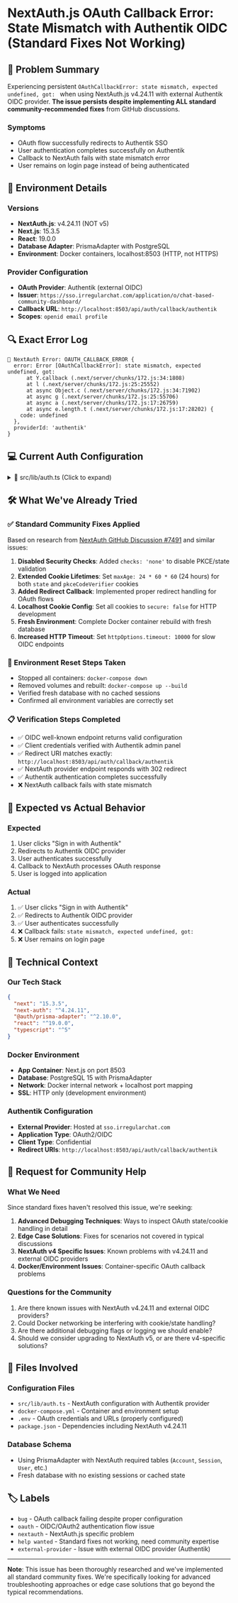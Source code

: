 # NextAuth.js OAuth Callback Error: State Mismatch with Authentik OIDC (Standard Fixes Not Working)

## 🚨 Problem Summary

Experiencing persistent `OAuthCallbackError: state mismatch, expected undefined, got: ` when using NextAuth.js v4.24.11 with external Authentik OIDC provider. **The issue persists despite implementing ALL standard community-recommended fixes** from GitHub discussions.

### Symptoms
- OAuth flow successfully redirects to Authentik SSO
- User authentication completes successfully on Authentik
- Callback to NextAuth fails with state mismatch error
- User remains on login page instead of being authenticated

## 🔧 Environment Details

### Versions
- **NextAuth.js**: v4.24.11 (NOT v5)
- **Next.js**: 15.3.5  
- **React**: 19.0.0
- **Database Adapter**: PrismaAdapter with PostgreSQL
- **Environment**: Docker containers, localhost:8503 (HTTP, not HTTPS)

### Provider Configuration
- **OAuth Provider**: Authentik (external OIDC)
- **Issuer**: `https://sso.irregularchat.com/application/o/chat-based-community-dashboard/`
- **Callback URL**: `http://localhost:8503/api/auth/callback/authentik`
- **Scopes**: `openid email profile`

## 🔍 Exact Error Log

```
🚨 NextAuth Error: OAUTH_CALLBACK_ERROR {
  error: Error [OAuthCallbackError]: state mismatch, expected undefined, got: 
      at Y.callback (.next/server/chunks/172.js:34:1808)
      at l (.next/server/chunks/172.js:25:25552)
      at async Object.c (.next/server/chunks/172.js:34:71902)
      at async g (.next/server/chunks/172.js:25:55706)
      at async a (.next/server/chunks/172.js:17:26759)
      at async e.length.t (.next/server/chunks/172.js:17:28202) {
    code: undefined
  },
  providerId: 'authentik'
}
```

## 💻 Current Auth Configuration

<details>
<summary>📁 src/lib/auth.ts (Click to expand)</summary>

```typescript
import { NextAuthOptions } from 'next-auth';
import { PrismaAdapter } from '@auth/prisma-adapter';
import CredentialsProvider from 'next-auth/providers/credentials';
import { prisma } from './prisma';
import * as bcrypt from 'bcryptjs';

// Custom Authentik OAuth Provider
function AuthentikProvider() {
  return {
    id: 'authentik',
    name: 'Authentik',
    type: 'oauth' as const,
    clientId: process.env.AUTHENTIK_CLIENT_ID!,
    clientSecret: process.env.AUTHENTIK_CLIENT_SECRET!,
    issuer: 'https://sso.irregularchat.com/application/o/chat-based-community-dashboard/',
    authorization: {
      url: 'https://sso.irregularchat.com/application/o/authorize/',
      params: {
        scope: 'openid email profile',
      },
    },
    token: 'https://sso.irregularchat.com/application/o/token/',
    userinfo: 'https://sso.irregularchat.com/application/o/userinfo/',
    httpOptions: {
      timeout: 10000, // 10 second timeout instead of default 3.5
    },
    // ❗ COMMUNITY FIX #1: Disable PKCE and state checks
    checks: 'none' as any,
    profile(profile: any) {
      return {
        id: profile.sub,
        email: profile.email,
        name: profile.name || profile.preferred_username,
        image: profile.picture,
      };
    },
  };
}

export const authOptions: NextAuthOptions = {
  adapter: PrismaAdapter(prisma),
  providers: [
    ...(process.env.AUTHENTIK_CLIENT_ID && process.env.AUTHENTIK_CLIENT_SECRET && process.env.AUTHENTIK_ISSUER
      ? [AuthentikProvider()]
      : []),
    CredentialsProvider({
      id: 'local',
      name: 'Local',
      credentials: {
        email: { label: 'Email', type: 'email' },
        password: { label: 'Password', type: 'password' },
      },
      async authorize(credentials) {
        // Local auth implementation...
        return null;
      },
    }),
  ],
  session: {
    strategy: 'jwt',
  },
  callbacks: {
    // ❗ COMMUNITY FIX #2: Added redirect callback
    async redirect({ url, baseUrl }) {
      const redirectUrl = url.startsWith('/') ? new URL(url, baseUrl).toString() : baseUrl;
      return redirectUrl;
    },
    async jwt({ token, user, account }) {
      if (account) {
        token.provider = account.provider;
      }
      return token;
    },
    async session({ session, token }) {
      if (token.sub) {
        (session.user as any).id = token.sub;
      }
      return session;
    },
    async signIn({ user, account, profile }) {
      return true; // Allow OAuth flow to complete
    },
  },
  // ❗ COMMUNITY FIX #3: Extended cookie lifetimes and localhost config
  cookies: {
    sessionToken: {
      name: 'next-auth.session-token',
      options: {
        httpOnly: true,
        sameSite: 'lax',
        path: '/',
        secure: false, // HTTP localhost
      },
    },
    callbackUrl: {
      name: 'next-auth.callback-url',
      options: {
        sameSite: 'lax',
        path: '/',
        secure: false,
      },
    },
    csrfToken: {
      name: 'next-auth.csrf-token',
      options: {
        httpOnly: true,
        sameSite: 'lax',
        path: '/',
        secure: false,
      },
    },
    pkceCodeVerifier: {
      name: 'next-auth.pkce.code_verifier',
      options: {
        httpOnly: true,
        sameSite: 'lax',
        path: '/',
        secure: false,
        maxAge: 24 * 60 * 60, // ❗ 24 hours instead of 15 minutes
      },
    },
    state: {
      name: 'next-auth.state',
      options: {
        httpOnly: true,
        sameSite: 'lax',
        path: '/',
        secure: false,
        maxAge: 24 * 60 * 60, // ❗ 24 hours instead of 15 minutes
      },
    },
    nonce: {
      name: 'next-auth.nonce',
      options: {
        httpOnly: true,
        sameSite: 'lax',
        path: '/',
        secure: false,
      },
    },
  },
  pages: {
    signIn: '/auth/signin',
    error: '/auth/signin',
  },
  debug: process.env.NODE_ENV === 'development',
};
```

</details>

## 🛠️ What We've Already Tried

### ✅ Standard Community Fixes Applied
Based on research from [NextAuth GitHub Discussion #7491](https://github.com/nextauthjs/next-auth/discussions/7491) and similar issues:

1. **Disabled Security Checks**: Added `checks: 'none'` to disable PKCE/state validation
2. **Extended Cookie Lifetimes**: Set `maxAge: 24 * 60 * 60` (24 hours) for both `state` and `pkceCodeVerifier` cookies
3. **Added Redirect Callback**: Implemented proper redirect handling for OAuth flows
4. **Localhost Cookie Config**: Set all cookies to `secure: false` for HTTP development
5. **Fresh Environment**: Complete Docker container rebuild with fresh database
6. **Increased HTTP Timeout**: Set `httpOptions.timeout: 10000` for slow OIDC endpoints

### 🔄 Environment Reset Steps Taken
- Stopped all containers: `docker-compose down`
- Removed volumes and rebuilt: `docker-compose up --build`
- Verified fresh database with no cached sessions
- Confirmed all environment variables are correctly set

### 📋 Verification Steps Completed
- ✅ OIDC well-known endpoint returns valid configuration
- ✅ Client credentials verified with Authentik admin panel  
- ✅ Redirect URI matches exactly: `http://localhost:8503/api/auth/callback/authentik`
- ✅ NextAuth provider endpoint responds with 302 redirect
- ✅ Authentik authentication completes successfully
- ❌ NextAuth callback fails with state mismatch

## 🎯 Expected vs Actual Behavior

### Expected
1. User clicks "Sign in with Authentik"
2. Redirects to Authentik OIDC provider
3. User authenticates successfully
4. Callback to NextAuth processes OAuth response
5. User is logged into application

### Actual  
1. ✅ User clicks "Sign in with Authentik"
2. ✅ Redirects to Authentik OIDC provider  
3. ✅ User authenticates successfully
4. ❌ Callback fails: `state mismatch, expected undefined, got: `
5. ❌ User remains on login page

## 🔬 Technical Context

### Our Tech Stack
```json
{
  "next": "15.3.5",
  "next-auth": "^4.24.11", 
  "@auth/prisma-adapter": "^2.10.0",
  "react": "^19.0.0",
  "typescript": "^5"
}
```

### Docker Environment
- **App Container**: Next.js on port 8503
- **Database**: PostgreSQL 15 with PrismaAdapter
- **Network**: Docker internal network + localhost port mapping
- **SSL**: HTTP only (development environment)

### Authentik Configuration  
- **External Provider**: Hosted at `sso.irregularchat.com`
- **Application Type**: OAuth2/OIDC
- **Client Type**: Confidential
- **Redirect URIs**: `http://localhost:8503/api/auth/callback/authentik`

## 🤝 Request for Community Help

### What We Need
Since standard fixes haven't resolved this issue, we're seeking:

1. **Advanced Debugging Techniques**: Ways to inspect OAuth state/cookie handling in detail
2. **Edge Case Solutions**: Fixes for scenarios not covered in typical discussions  
3. **NextAuth v4 Specific Issues**: Known problems with v4.24.11 and external OIDC providers
4. **Docker/Environment Issues**: Container-specific OAuth callback problems

### Questions for the Community
1. Are there known issues with NextAuth v4.24.11 and external OIDC providers?
2. Could Docker networking be interfering with cookie/state handling?
3. Are there additional debugging flags or logging we should enable?
4. Should we consider upgrading to NextAuth v5, or are there v4-specific solutions?

## 📁 Files Involved

### Configuration Files
- `src/lib/auth.ts` - NextAuth configuration with Authentik provider
- `docker-compose.yml` - Container and environment setup
- `.env` - OAuth credentials and URLs (properly configured)
- `package.json` - Dependencies including NextAuth v4.24.11

### Database Schema
- Using PrismaAdapter with NextAuth required tables (`Account`, `Session`, `User`, etc.)
- Fresh database with no existing sessions or cached state

## 🏷️ Labels
- `bug` - OAuth callback failing despite proper configuration
- `oauth` - OIDC/OAuth2 authentication flow issue  
- `nextauth` - NextAuth.js specific problem
- `help wanted` - Standard fixes not working, need community expertise
- `external-provider` - Issue with external OIDC provider (Authentik)

---

**Note**: This issue has been thoroughly researched and we've implemented all standard community fixes. We're specifically looking for advanced troubleshooting approaches or edge case solutions that go beyond the typical recommendations.
